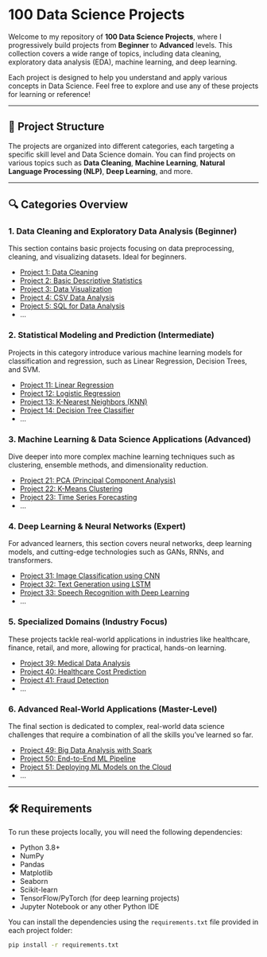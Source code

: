 # 100 Data Science Projects

Welcome to my repository of **100 Data Science Projects**, where I progressively build projects from **Beginner** to **Advanced** levels. This collection covers a wide range of topics, including data cleaning, exploratory data analysis (EDA), machine learning, and deep learning.

Each project is designed to help you understand and apply various concepts in Data Science. Feel free to explore and use any of these projects for learning or reference!

---

## 📂 Project Structure

The projects are organized into different categories, each targeting a specific skill level and Data Science domain. You can find projects on various topics such as **Data Cleaning**, **Machine Learning**, **Natural Language Processing (NLP)**, **Deep Learning**, and more.

---

## 🔍 Categories Overview

### 1. Data Cleaning and Exploratory Data Analysis (Beginner)
This section contains basic projects focusing on data preprocessing, cleaning, and visualizing datasets. Ideal for beginners.

- [Project 1: Data Cleaning](./Beginner/Data_Cleaning/)
- [Project 2: Basic Descriptive Statistics](./Beginner/Descriptive_Statistics/)
- [Project 3: Data Visualization](./Beginner/Data_Visualization/)
- [Project 4: CSV Data Analysis](./Beginner/CSV_Data_Analysis/)
- [Project 5: SQL for Data Analysis](./Beginner/SQL_Data_Analysis/)
- ...

### 2. Statistical Modeling and Prediction (Intermediate)
Projects in this category introduce various machine learning models for classification and regression, such as Linear Regression, Decision Trees, and SVM.

- [Project 11: Linear Regression](./Intermediate/Linear_Regression/)
- [Project 12: Logistic Regression](./Intermediate/Logistic_Regression/)
- [Project 13: K-Nearest Neighbors (KNN)](./Intermediate/KNN/)
- [Project 14: Decision Tree Classifier](./Intermediate/Decision_Tree_Classifier/)
- ...

### 3. Machine Learning & Data Science Applications (Advanced)
Dive deeper into more complex machine learning techniques such as clustering, ensemble methods, and dimensionality reduction.

- [Project 21: PCA (Principal Component Analysis)](./Advanced/PCA/)
- [Project 22: K-Means Clustering](./Advanced/KMeans_Clustering/)
- [Project 23: Time Series Forecasting](./Advanced/Time_Series_Forecasting/)
- ...

### 4. Deep Learning & Neural Networks (Expert)
For advanced learners, this section covers neural networks, deep learning models, and cutting-edge technologies such as GANs, RNNs, and transformers.

- [Project 31: Image Classification using CNN](./Expert/CNN_Image_Classification/)
- [Project 32: Text Generation using LSTM](./Expert/Text_Generation_LSTM/)
- [Project 33: Speech Recognition with Deep Learning](./Expert/Speech_Recognition/)
- ...

### 5. Specialized Domains (Industry Focus)
These projects tackle real-world applications in industries like healthcare, finance, retail, and more, allowing for practical, hands-on learning.

- [Project 39: Medical Data Analysis](./Specialized/Medical_Data_Analysis/)
- [Project 40: Healthcare Cost Prediction](./Specialized/Healthcare_Cost_Prediction/)
- [Project 41: Fraud Detection](./Specialized/Fraud_Detection/)
- ...

### 6. Advanced Real-World Applications (Master-Level)
The final section is dedicated to complex, real-world data science challenges that require a combination of all the skills you’ve learned so far.

- [Project 49: Big Data Analysis with Spark](./Master-Level/Big_Data_Analysis_Spark/)
- [Project 50: End-to-End ML Pipeline](./Master-Level/End_to_End_ML_Pipeline/)
- [Project 51: Deploying ML Models on the Cloud](./Master-Level/Deploying_ML_Models/)
- ...

---

## 🛠️ Requirements

To run these projects locally, you will need the following dependencies:
- Python 3.8+
- NumPy
- Pandas
- Matplotlib
- Seaborn
- Scikit-learn
- TensorFlow/PyTorch (for deep learning projects)
- Jupyter Notebook or any other Python IDE

You can install the dependencies using the `requirements.txt` file provided in each project folder:
```bash
pip install -r requirements.txt
